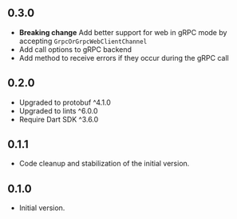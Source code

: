 ## 0.3.0

- **Breaking change** Add better support for web in gRPC mode by accepting `GrpcOrGrpcWebClientChannel`
- Add call options to gRPC backend
- Add method to receive errors if they occur during the gRPC call

## 0.2.0

- Upgraded to protobuf ^4.1.0
- Upgraded to lints ^6.0.0
- Require Dart SDK ^3.6.0

## 0.1.1

- Code cleanup and stabilization of the initial version.

## 0.1.0

- Initial version.
